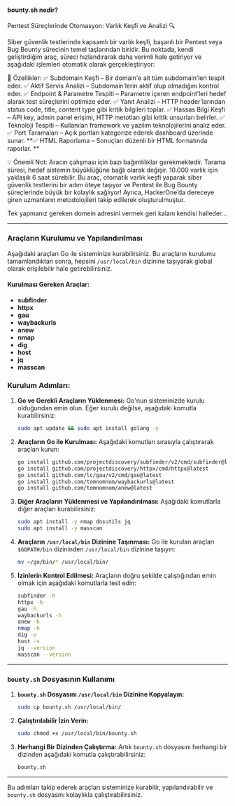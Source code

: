 #### bounty.sh nedir?

Pentest Süreçlerinde Otomasyon: Varlık Keşfi ve Analizi 🔍

Siber güvenlik testlerinde kapsamlı bir varlık keşfi, başarılı bir Pentest veya Bug Bounty sürecinin temel taşlarından biridir.
Bu noktada, kendi geliştirdiğim araç, süreci hızlandırarak daha verimli hale getiriyor ve aşağıdaki işlemleri otomatik olarak gerçekleştiriyor:

🚀 Özellikler:
 ✅ Subdomain Keşfi – Bir domain'e ait tüm subdomain’leri tespit eder.
 ✅ Aktif Servis Analizi – Subdomain’lerin aktif olup olmadığını kontrol eder.
 ✅ Endpoint & Parametre Tespiti – Parametre içeren endpoint’leri hedef alarak test süreçlerini optimize eder.
 ✅ Yanıt Analizi – HTTP header’larından status code, title, content type gibi kritik bilgileri toplar.
 ✅ Hassas Bilgi Keşfi – API key, admin panel erişimi, HTTP metotları gibi kritik unsurları belirler.
 ✅ Teknoloji Tespiti – Kullanılan framework ve yazılım teknolojilerini analiz eder.
 ✅ Port Taramaları – Açık portları kategorize ederek dashboard üzerinde sunar.
**✅ HTML Raporlama – Sonuçları düzenli bir HTML formatında raporlar. **

💡 Önemli Not:
Aracın çalışması için bazı bağımlılıklar gerekmektedir.
Tarama süresi, hedef sistemin büyüklüğüne bağlı olarak değişir. 10.000 varlık için yaklaşık 6 saat sürebilir.
Bu araç, otomatik varlık keşfi yaparak siber güvenlik testlerini bir adım öteye taşıyor ve Pentest ile Bug Bounty süreçlerinde büyük bir kolaylık sağlıyor!
Ayrıca, HackerOne’da dereceye giren uzmanların metodolojileri takip edilerek oluşturulmuştur.

Tek yapmanız gereken domein adresini vermek geri kalanı kendisi halleder...

---

### Araçların Kurulumu ve Yapılandırılması

Aşağıdaki araçları Go ile sisteminize kurabilirsiniz. Bu araçların kurulumu tamamlandıktan sonra, hepsini `/usr/local/bin` dizinine taşıyarak global olarak erişilebilir hale getirebilirsiniz.

#### Kurulması Gereken Araçlar:
- **subfinder**
- **httpx**
- **gau**
- **waybackurls**
- **anew**
- **nmap**
- **dig**
- **host**
- **jq**
- **masscan**

### Kurulum Adımları:

1. **Go ve Gerekli Araçların Yüklenmesi:**
   Go'nun sisteminizde kurulu olduğundan emin olun. Eğer kurulu değilse, aşağıdaki komutla kurabilirsiniz:
   ```bash
   sudo apt update && sudo apt install golang -y
   ```

2. **Araçların Go ile Kurulması:**
   Aşağıdaki komutları sırasıyla çalıştırarak araçları kurun:
   ```bash
   go install github.com/projectdiscovery/subfinder/v2/cmd/subfinder@latest
   go install github.com/projectdiscovery/httpx/cmd/httpx@latest
   go install github.com/lc/gau/v2/cmd/gau@latest
   go install github.com/tomnomnom/waybackurls@latest
   go install github.com/tomnomnom/anew@latest
   ```

3. **Diğer Araçların Yüklenmesi ve Yapılandırılması:**
   Aşağıdaki komutlarla diğer araçları kurabilirsiniz:
   ```bash
   sudo apt install -y nmap dnsutils jq
   sudo apt install -y masscan
   ```

4. **Araçların `/usr/local/bin` Dizinine Taşınması:**
   Go ile kurulan araçları `$GOPATH/bin` dizininden `/usr/local/bin` dizinine taşıyın:
   ```bash
   mv ~/go/bin/* /usr/local/bin/
   ```

5. **İzinlerin Kontrol Edilmesi:**
   Araçların doğru şekilde çalıştığından emin olmak için aşağıdaki komutlarla test edin:
   ```bash
   subfinder -h
   httpx -h
   gau -h
   waybackurls -h
   anew -h
   nmap -h
   dig -v
   host -v
   jq --version
   masscan --version
   ```

---

### `bounty.sh` Dosyasının Kullanımı

1. **`bounty.sh` Dosyasını `/usr/local/bin` Dizinine Kopyalayın:**
   ```bash
   sudo cp bounty.sh /usr/local/bin/
   ```

2. **Çalıştırılabilir İzin Verin:**
   ```bash
   sudo chmod +x /usr/local/bin/bounty.sh
   ```

3. **Herhangi Bir Dizinden Çalıştırma:**
   Artık `bounty.sh` dosyasını herhangi bir dizinden aşağıdaki komutla çalıştırabilirsiniz:
   ```bash
   bounty.sh
   ```

---

Bu adımları takip ederek araçları sisteminize kurabilir, yapılandırabilir ve `bounty.sh` dosyasını kolaylıkla çalıştırabilirsiniz.